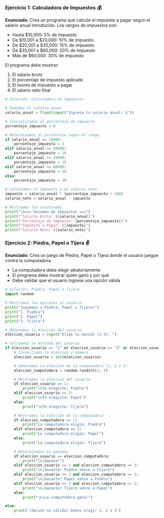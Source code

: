 ### Ejercicio 1: Calculadora de Impuestos 💰

**Enunciado:**
Crea un programa que calcule el impuesto a pagar según el salario anual introducido.
Los rangos de impuestos son:
- Hasta $10,000: 5% de impuesto
- De $10,001 a $20,000: 10% de impuesto
- De $20,001 a $35,000: 15% de impuesto
- De $35,001 a $60,000: 20% de impuesto
- Más de $60,000: 30% de impuesto

El programa debe mostrar:
1. El salario bruto
2. El porcentaje de impuesto aplicado
3. El monto de impuesto a pagar
4. El salario neto final

```python
# Solución: Calculadora de Impuestos

# Pedimos el salario anual
salario_anual = float(input("Ingresa tu salario anual: $"))

# Inicializamos el porcentaje de impuesto
porcentaje_impuesto = 0

# Determinamos el porcentaje según el rango
if salario_anual <= 10000:
    porcentaje_impuesto = 5
elif salario_anual <= 20000:
    porcentaje_impuesto = 10
elif salario_anual <= 35000:
    porcentaje_impuesto = 15
elif salario_anual <= 60000:
    porcentaje_impuesto = 20
else:
    porcentaje_impuesto = 30

# Calculamos el impuesto y el salario neto
impuesto = salario_anual * (porcentaje_impuesto / 100)
salario_neto = salario_anual - impuesto

# Mostramos los resultados
print("\n=== Resumen de Impuestos ===")
print(f"Salario Bruto: ${salario_anual}")
print(f"Porcentaje de Impuesto: {porcentaje_impuesto}%")
print(f"Impuesto a Pagar: ${impuesto}")
print(f"Salario Neto: ${salario_neto}")
```

### Ejercicio 2: Piedra, Papel o Tijera ✌️

**Enunciado:**
Crea un juego de Piedra, Papel o Tijera donde el usuario juegue contra la computadora.
- La computadora debe elegir aleatoriamente
- El programa debe mostrar quién ganó y por qué
- Debe validar que el usuario ingrese una opción válida

```python
# Solución: Piedra, Papel o Tijera
import random

# Mostramos las opciones al usuario
print("Juguemos a Piedra, Papel o Tijera!")
print("1. Piedra")
print("2. Papel")
print("3. Tijera")

# Obtenemos la elección del usuario
eleccion_usuario = input("Elige tu opción (1-3): ")

# Validamos la entrada del usuario
if eleccion_usuario == "1" or eleccion_usuario == "2" or eleccion_usuario == "3":
    # Convertimos la elección a número
    eleccion_usuario = int(eleccion_usuario)

    # Generamos la elección de la computadora (1, 2 o 3)
    eleccion_computadora = random.randint(1, 3)

    # Mostramos la elección del usuario
    if eleccion_usuario == 1:
        print("\nTú elegiste: Piedra")
    elif eleccion_usuario == 2:
        print("\nTú elegiste: Papel")
    else:
        print("\nTú elegiste: Tijera")

    # Mostramos la elección de la computadora
    if eleccion_computadora == 1:
        print("La computadora eligió: Piedra")
    elif eleccion_computadora == 2:
        print("La computadora eligió: Papel")
    else:
        print("La computadora eligió: Tijera")

    # Determinamos el ganador
    if eleccion_usuario == eleccion_computadora:
        print("\n¡Empate!")
    elif eleccion_usuario == 1 and eleccion_computadora == 3:
        print("\n¡Ganaste! Piedra vence a Tijera")
    elif eleccion_usuario == 2 and eleccion_computadora == 1:
        print("\n¡Ganaste! Papel vence a Piedra")
    elif eleccion_usuario == 3 and eleccion_computadora == 2:
        print("\n¡Ganaste! Tijera vence a Papel")
    else:
        print("\n¡La computadora gana!")

else:
    print("¡Opción no válida! Debes elegir 1, 2 o 3")
```
